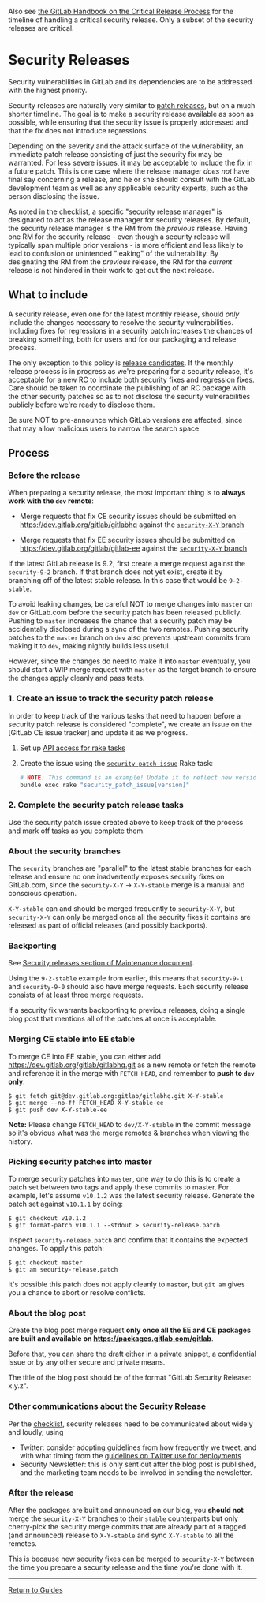 Also see [the GitLab Handbook on the Critical Release Process](https://about.gitlab.com/handbook/engineering/critical-release-process/)
for the timeline of handling a critical security release.
Only a subset of the security releases are critical.

# Security Releases

Security vulnerabilities in GitLab and its dependencies are to be addressed with
the highest priority.

Security releases are naturally very similar to [patch releases](patch.md), but
on a much shorter timeline. The goal is to make a security release available as
soon as possible, while ensuring that the security issue is properly addressed
and that the fix does not introduce regressions.

Depending on the severity and the attack surface of the vulnerability, an
immediate patch release consisting of just the security fix may be warranted.
For less severe issues, it may be acceptable to include the fix in a future
patch. This is one case where the release manager _does not_ have final say
concerning a release, and he or she should consult with the GitLab development
team as well as any applicable security experts, such as the person disclosing
the issue.

As noted in the [checklist](https://about.gitlab.com/handbook/engineering/critical-release-process/),
a specific "security release manager" is designated to act as the release
manager for security releases. By default, the security release manager is the
RM from the _previous_ release. Having one RM for the security release - even
though a security release will typically span multiple prior versions - is more
efficient and less likely to lead to confusion or unintended "leaking" of the
vulnerability. By designating the RM from the _previous_ release, the RM for the
_current_ release is not hindered in their work to get out the next release.

## What to include

A security release, even one for the latest monthly release, should _only_
include the changes necessary to resolve the security vulnerabilities. Including
fixes for regressions in a security patch increases the chances of breaking
something, both for users and for our packaging and release process.

The only exception to this policy is [release
candidates](release-candidates.md). If the monthly release process is in
progress as we're preparing for a security release, it's acceptable for a new RC
to include both security fixes and regression fixes. Care should be taken to
coordinate the publishing of an RC package with the other security patches so as
to not disclose the security vulnerabilities publicly before we're ready to
disclose them.

Be sure NOT to pre-announce which GitLab versions are affected, since that may
allow malicious users to narrow the search space.

## Process

### Before the release

When preparing a security release, the most important thing is to **always work
with the `dev` remote**:

- Merge requests that fix CE security issues should be submitted on
  https://dev.gitlab.org/gitlab/gitlabhq against the
  [`security-X-Y` branch](https://dev.gitlab.org/gitlab/gitlabhq/branches)

- Merge requests that fix EE security issues should be submitted on
  https://dev.gitlab.org/gitlab/gitlab-ee against the
  [`security-X-Y` branch](https://dev.gitlab.org/gitlab/gitlab-ee/branches)

If the latest GitLab release is 9.2, first create a merge request against the
`security-9-2` branch. If that branch does not yet exist, create it by branching
off of the latest stable release. In this case that would be `9-2-stable`.

To avoid leaking changes, be careful NOT to merge changes into `master` on
`dev` or GitLab.com before the security patch has been released
publicly. Pushing to `master` increases the chance that a security patch may
be accidentally disclosed during a sync of the two remotes. Pushing security
patches to the `master` branch on `dev` also prevents upstream commits from
making it to `dev`, making nightly builds less useful.

However, since the changes do need to make it into `master` eventually, you
should start a WIP merge request with `master` as the target branch to ensure
the changes apply cleanly and pass tests.

### 1. Create an issue to track the security patch release

In order to keep track of the various tasks that need to happen before a security
patch release is considered "complete", we create an issue on the [GitLab CE issue
tracker] and update it as we progress.

1. Set up [API access for rake tasks](rake-tasks.md#setup)

1. Create the issue using the [`security_patch_issue`](rake-tasks.md#security_patch_issueversion)
   Rake task:

    ```sh
    # NOTE: This command is an example! Update it to reflect new version numbers.
    bundle exec rake "security_patch_issue[version]"
    ```

### 2. Complete the security patch release tasks

Use the security patch issue created above to keep track of the process and
mark off tasks as you complete them.

### About the security branches

The `security` branches are "parallel" to the latest stable branches for each
release and ensure no one inadvertently exposes security fixes on GitLab.com,
since the `security-X-Y` -> `X-Y-stable` merge is a manual and conscious operation.

`X-Y-stable` can and should be merged frequently to `security-X-Y`, but `security-X-Y` can
only be merged once all the security fixes it contains are released as part of
official releases (and possibly backports).

### Backporting

See [Security releases section of Maintenance document](https://docs.gitlab.com/ee/policy/maintenance.html#security-releases).

Using the `9-2-stable` example from earlier, this means that `security-9-1` and `security-9-0` should also have merge requests. Each security release consists of at least three merge
requests.

If a security fix warrants backporting to previous releases, doing a single blog
post that mentions all of the patches at once is acceptable.

### Merging CE stable into EE stable

To merge CE into EE stable, you can either add
https://dev.gitlab.org/gitlab/gitlabhq.git as a new remote or fetch the remote
and reference it in the merge with `FETCH_HEAD`, and remember to **push to `dev`
only**:

```shell
$ git fetch git@dev.gitlab.org:gitlab/gitlabhq.git X-Y-stable
$ git merge --no-ff FETCH_HEAD X-Y-stable-ee
$ git push dev X-Y-stable-ee
```

**Note:** Please change `FETCH_HEAD` to `dev/X-Y-stable` in the commit message so it's
obvious what was the merge remotes & branches when viewing the history.

### Picking security patches into master

To merge security patches into `master`, one way to do this is to create a
patch set between two tags and apply these commits to master. For example,
let's assume `v10.1.2` was the latest security release. Generate the patch
set against `v10.1.1` by doing:

```shell
$ git checkout v10.1.2
$ git format-patch v10.1.1 --stdout > security-release.patch
```

Inspect `security-release.patch` and confirm that it contains the expected
changes. To apply this patch:

```shell
$ git checkout master
$ git am security-release.patch
```

It's possible this patch does not apply cleanly to `master`, but `git am`
gives you a chance to abort or resolve conflicts.

### About the blog post

Create the blog post merge request **only once all the EE and CE packages are built and
available on https://packages.gitlab.com/gitlab**.

Before that, you can share the draft either in a private snippet, a confidential
issue or by any other secure and private means.

The title of the blog post should be of the format "GitLab Security Release: x.y.z".

### Other communications about the Security Release

Per the [checklist](https://about.gitlab.com/handbook/engineering/critical-release-process/),
security releases need to be communicated about widely and loudly, using
- Twitter: consider adopting guidelines from how frequently we tweet, and with what timing
from the [guidelines on Twitter use for deployments](https://gitlab.com/gitlab-org/takeoff/blob/master/doc/announce-a-deployment.md#twitter)
- Security Newsletter: this is only sent out after the blog post is published,
and the marketing team needs to be involved in sending the newsletter.

### After the release

After the packages are built and announced on our blog, you **should not** merge
the `security-X-Y` branches to their `stable` counterparts but only cherry-pick the
security merge commits that are already part of a tagged (and announced) release
to `X-Y-stable` and sync `X-Y-stable` to all the remotes.

This is because new security fixes can be merged to `security-X-Y` between the time
you prepare a security release and the time you're done with it.

---

[Return to Guides](../README.md#guides)
